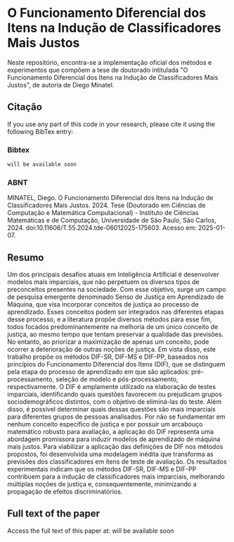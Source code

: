 # O Funcionamento Diferencial dos Itens na Indução de Classificadores Mais Justos

Neste repositório, encontra-se a implementação oficial dos métodos e experimentos que compõem a tese de doutorado intitulada "O Funcionamento Diferencial dos Itens na Indução de Classificadores Mais Justos", de autoria de Diego Minatel.

## Citação

If you use any part of this code in your research, please cite it using the following BibTex entry:

### Bibtex

```latex
will be available soon
```

### ABNT

MINATEL, Diego. O Funcionamento Diferencial dos Itens na Indução de Classificadores Mais Justos. 2024. Tese (Doutorado em Ciências de Computação e Matemática Computacional) - Instituto de Ciências Matemáticas e de Computação, Universidade de São Paulo, São Carlos, 2024. doi:10.11606/T.55.2024.tde-06012025-175603. Acesso em: 2025-01-07.

## Resumo

Um dos principais desafios atuais em Inteligência Artificial é desenvolver modelos mais imparciais, que não perpetuem os diversos tipos de preconceitos presentes na sociedade. Com esse objetivo, surge um campo de pesquisa emergente denominado Senso de Justiça em Aprendizado de Máquina, que visa incorporar conceitos de justiça ao processo de aprendizado. Esses conceitos podem ser integrados nas diferentes etapas desse processo, e a literatura propõe diversos métodos para esse fim, todos focados predominantemente na melhoria de um único conceito de justiça, ao mesmo tempo que tentam preservar a qualidade das previsões. No entanto, ao priorizar a maximização de apenas um conceito, pode ocorrer a deterioração de outras noções de justiça. Em vista disso, este trabalho propõe os métodos DIF-SR, DIF-MS e DIF-PP, baseados nos princípios do Funcionamento Diferencial dos Itens (DIF), que se distinguem pela etapa do processo de aprendizado em que são aplicados: pré-processamento, seleção de modelo e pós-processamento, respectivamente. O DIF é amplamente utilizado na elaboração de testes imparciais, identificando quais questões favorecem ou prejudicam grupos sociodemográficos distintos, com o objetivo de eliminá-las do teste. Além disso, é possível determinar quais dessas questões são mais imparciais para diferentes grupos de pessoas analisados. Por não se fundamentar em nenhum conceito específico de justiça e por possuir um arcabouço matemático robusto para avaliação, a aplicação do DIF representa uma abordagem promissora para induzir modelos de aprendizado de máquina mais justos. Para viabilizar a aplicação das definições de DIF nos métodos propostos, foi desenvolvida uma modelagem inédita que transforma as previsões dos classificadores em itens de teste de avaliação. Os resultados experimentais indicam que os métodos DIF-SR, DIF-MS e DIF-PP contribuem para a indução de classificadores mais imparciais, melhorando múltiplas noções de justiça e, consequentemente, minimizando a propagação de efeitos discriminatórios.

## Full text of the paper

Access the full text of this paper at: will be available soon
